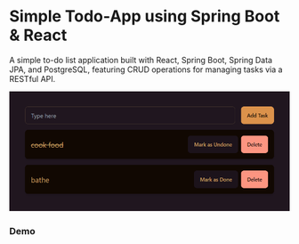 # Simple Todo-App using Spring Boot & React

A simple to-do list application built with React, Spring Boot, Spring Data JPA, and PostgreSQL, featuring CRUD operations for managing tasks via a RESTful API.

<img src="./assets/image.png" />

### Demo
